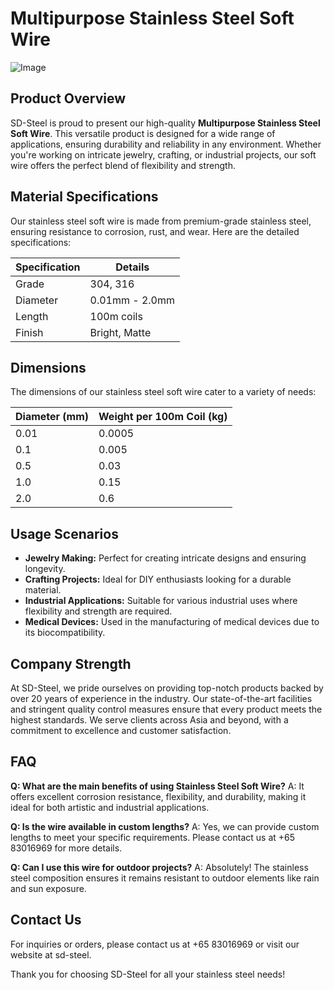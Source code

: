 # Multipurpose Stainless Steel Soft Wire

![Image](https://github.com/user-attachments/assets/2567258e-e124-4816-932d-1809bd27ef0b)

## Product Overview

SD-Steel is proud to present our high-quality **Multipurpose Stainless Steel Soft Wire**. This versatile product is designed for a wide range of applications, ensuring durability and reliability in any environment. Whether you're working on intricate jewelry, crafting, or industrial projects, our soft wire offers the perfect blend of flexibility and strength.

## Material Specifications

Our stainless steel soft wire is made from premium-grade stainless steel, ensuring resistance to corrosion, rust, and wear. Here are the detailed specifications:

| Specification | Details |
|---------------|---------|
| Grade         | 304, 316 |
| Diameter      | 0.01mm - 2.0mm |
| Length        | 100m coils |
| Finish        | Bright, Matte |

## Dimensions

The dimensions of our stainless steel soft wire cater to a variety of needs:

| Diameter (mm) | Weight per 100m Coil (kg) |
|---------------|---------------------------|
| 0.01          | 0.0005                    |
| 0.1           | 0.005                     |
| 0.5           | 0.03                      |
| 1.0           | 0.15                      |
| 2.0           | 0.6                       |

## Usage Scenarios

- **Jewelry Making:** Perfect for creating intricate designs and ensuring longevity.
- **Crafting Projects:** Ideal for DIY enthusiasts looking for a durable material.
- **Industrial Applications:** Suitable for various industrial uses where flexibility and strength are required.
- **Medical Devices:** Used in the manufacturing of medical devices due to its biocompatibility.

## Company Strength

At SD-Steel, we pride ourselves on providing top-notch products backed by over 20 years of experience in the industry. Our state-of-the-art facilities and stringent quality control measures ensure that every product meets the highest standards. We serve clients across Asia and beyond, with a commitment to excellence and customer satisfaction.

## FAQ

**Q: What are the main benefits of using Stainless Steel Soft Wire?**
A: It offers excellent corrosion resistance, flexibility, and durability, making it ideal for both artistic and industrial applications.

**Q: Is the wire available in custom lengths?**
A: Yes, we can provide custom lengths to meet your specific requirements. Please contact us at +65 83016969 for more details.

**Q: Can I use this wire for outdoor projects?**
A: Absolutely! The stainless steel composition ensures it remains resistant to outdoor elements like rain and sun exposure.

## Contact Us

For inquiries or orders, please contact us at +65 83016969 or visit our website at  sd-steel. 

Thank you for choosing SD-Steel for all your stainless steel needs!